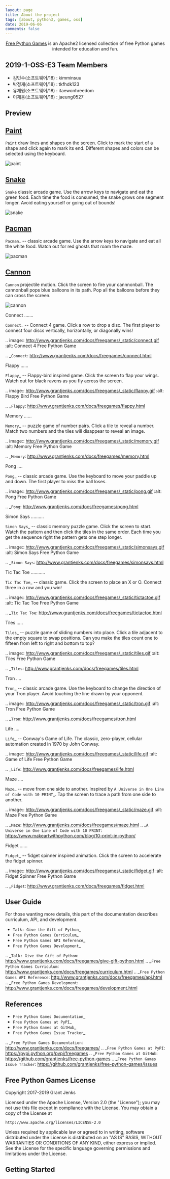 ```yaml
---
layout: page
title: About the project
tags: [about, python3, games, oss]
date: 2019-06-06
comments: false
---
```

    
<center><u>Free Python Games</u> is an Apache2 licensed collection of free Python games intended for education and fun.</center>

## 2019-1-OSS-E3 Team Members

- 김민수(소프트웨어/18) : kimminsuu
- 박정재(소프트웨어/18) : tkfhdk123
- 유재원(소프트웨어/18) : itaewonhreedom
- 이재웅(소프트웨어/18) : jaeung0527


## Preview

[**Paint**](http://www.grantjenks.com/docs/freegames/paint.html)
-----
`Paint` draw lines and shapes on the screen. Click to mark the start of a
shape and click again to mark its end. Different shapes and colors can be
selected using the keyboard.

 ![paint](http://www.grantjenks.com/docs/freegames/_static/paint.gif)

[**Snake**](http://www.grantjenks.com/docs/freegames/snake.html)
-----
`Snake` classic arcade game. Use the arrow keys to navigate and eat the
green food. Each time the food is consumed, the snake grows one segment
longer. Avoid eating yourself or going out of bounds!

![snake](http://www.grantjenks.com/docs/freegames/_static/snake.gif)
   
[**Pacman**](http://www.grantjenks.com/docs/freegames/pacman.html)
-----
`Pacman`_ -- classic arcade game. Use the arrow keys to navigate and eat all
the white food. Watch out for red ghosts that roam the maze.

![pacman](http://www.grantjenks.com/docs/freegames/_static/pacman.gif)

[**Cannon**](http://www.grantjenks.com/docs/freegames/cannon.html)
-----
`Cannon` projectile motion. Click the screen to fire your cannnonball. The
cannonball pops blue balloons in its path. Pop all the balloons before they can
cross the screen.

![cannon](http://www.grantjenks.com/docs/freegames/_static/cannon.gif)

Connect
.......

`Connect`_ -- Connect 4 game. Click a row to drop a disc. The first player to
connect four discs vertically, horizontally, or diagonally wins!

.. image:: http://www.grantjenks.com/docs/freegames/_static/connect.gif
   :alt: Connect 4 Free Python Game

.. _`Connect`: http://www.grantjenks.com/docs/freegames/connect.html

Flappy
......

`Flappy`_ -- Flappy-bird inspired game. Click the screen to flap your
wings. Watch out for black ravens as you fly across the screen.

.. image:: http://www.grantjenks.com/docs/freegames/_static/flappy.gif
   :alt: Flappy Bird Free Python Game

.. _`Flappy`: http://www.grantjenks.com/docs/freegames/flappy.html

Memory
......

`Memory`_ -- puzzle game of number pairs. Click a tile to reveal a
number. Match two numbers and the tiles will disappear to reveal an image.

.. image:: http://www.grantjenks.com/docs/freegames/_static/memory.gif
   :alt: Memory Free Python Game

.. _`Memory`: http://www.grantjenks.com/docs/freegames/memory.html

Pong
....

`Pong`_ -- classic arcade game. Use the keyboard to move your paddle up and
down. The first player to miss the ball loses.

.. image:: http://www.grantjenks.com/docs/freegames/_static/pong.gif
   :alt: Pong Free Python Game

.. _`Pong`: http://www.grantjenks.com/docs/freegames/pong.html

Simon Says
..........

`Simon Says`_ -- classic memory puzzle game. Click the screen to start. Watch
the pattern and then click the tiles in the same order. Each time you get the
sequence right the pattern gets one step longer.

.. image:: http://www.grantjenks.com/docs/freegames/_static/simonsays.gif
   :alt: Simon Says Free Python Game

.. _`Simon Says`: http://www.grantjenks.com/docs/freegames/simonsays.html

Tic Tac Toe
...........

`Tic Tac Toe`_ -- classic game. Click the screen to place an X or O. Connect
three in a row and you win!

.. image:: http://www.grantjenks.com/docs/freegames/_static/tictactoe.gif
   :alt: Tic Tac Toe Free Python Game

.. _`Tic Tac Toe`: http://www.grantjenks.com/docs/freegames/tictactoe.html

Tiles
.....

`Tiles`_ -- puzzle game of sliding numbers into place. Click a tile adjacent to
the empty square to swap positions. Can you make the tiles count one to fifteen
from left to right and bottom to top?

.. image:: http://www.grantjenks.com/docs/freegames/_static/tiles.gif
   :alt: Tiles Free Python Game

.. _`Tiles`: http://www.grantjenks.com/docs/freegames/tiles.html

Tron
....

`Tron`_ -- classic arcade game. Use the keyboard to change the direction of
your Tron player. Avoid touching the line drawn by your opponent.

.. image:: http://www.grantjenks.com/docs/freegames/_static/tron.gif
   :alt: Tron Free Python Game

.. _`Tron`: http://www.grantjenks.com/docs/freegames/tron.html

Life
....

`Life`_ -- Conway's Game of Life. The classic, zero-player, cellular automation
created in 1970 by John Conway.

.. image:: http://www.grantjenks.com/docs/freegames/_static/life.gif
   :alt: Game of Life Free Python Game

.. _`Life`: http://www.grantjenks.com/docs/freegames/life.html

Maze
....

`Maze`_ -- move from one side to another. Inspired by `A Universe in One Line
of Code with 10 PRINT`_. Tap the screen to trace a path from one side to
another.

.. image:: http://www.grantjenks.com/docs/freegames/_static/maze.gif
   :alt: Maze Free Python Game

.. _`Maze`: http://www.grantjenks.com/docs/freegames/maze.html
.. _`A Universe in One Line of Code with 10 PRINT`: https://www.makeartwithpython.com/blog/10-print-in-python/

Fidget
......

`Fidget`_ -- fidget spinner inspired animation. Click the screen to accelerate
the fidget spinner.

.. image:: http://www.grantjenks.com/docs/freegames/_static/fidget.gif
   :alt: Fidget Spinner Free Python Game

.. _`Fidget`: http://www.grantjenks.com/docs/freegames/fidget.html


User Guide
----------

For those wanting more details, this part of the documentation describes
curriculum, API, and development.

* `Talk: Give the Gift of Python`_
* `Free Python Games Curriculum`_
* `Free Python Games API Reference`_
* `Free Python Games Development`_

.. _`Talk: Give the Gift of Python`: http://www.grantjenks.com/docs/freegames/give-gift-python.html
.. _`Free Python Games Curriculum`: http://www.grantjenks.com/docs/freegames/curriculum.html
.. _`Free Python Games API Reference`: http://www.grantjenks.com/docs/freegames/api.html
.. _`Free Python Games Development`: http://www.grantjenks.com/docs/freegames/development.html


References
----------

* `Free Python Games Documentation`_
* `Free Python Games at PyPI`_
* `Free Python Games at GitHub`_
* `Free Python Games Issue Tracker`_

.. _`Free Python Games Documentation`: http://www.grantjenks.com/docs/freegames/
.. _`Free Python Games at PyPI`: https://pypi.python.org/pypi/freegames
.. _`Free Python Games at GitHub`: https://github.com/grantjenks/free-python-games
.. _`Free Python Games Issue Tracker`: https://github.com/grantjenks/free-python-games/issues


Free Python Games License
-------------------------

Copyright 2017-2019 Grant Jenks

Licensed under the Apache License, Version 2.0 (the "License"); you may not use
this file except in compliance with the License.  You may obtain a copy of the
License at

    http://www.apache.org/licenses/LICENSE-2.0

Unless required by applicable law or agreed to in writing, software distributed
under the License is distributed on an "AS IS" BASIS, WITHOUT WARRANTIES OR
CONDITIONS OF ANY KIND, either express or implied.  See the License for the
specific language governing permissions and limitations under the License.

## Getting Started




